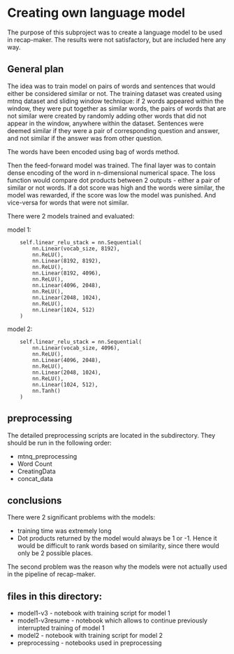 # Creating own language model

The purpose of this subproject was to create a language model to be used in recap-maker. The results were not satisfactory, but are included here any way.

## General plan

The idea was to train model on pairs of words and sentences that would either be considered similar or not. The training dataset was created using mtnq dataset and sliding window technique: 
if 2 words appeared within the window, they were put together as similar words, the pairs of words that are not similar were created by randomly adding other words that did not appear in the window, anywhere within the dataset.
Sentences were deemed similar if they were a pair of corresponding question and answer, and not similar if the answer was from other question.

The words have been encoded using bag of words method.

Then the feed-forward model was trained. The final layer was to contain dense encoding of the word in n-dimensional numerical space. The loss function would compare dot products between 2 outputs - either a pair of similar or not words.
If a dot score was high and the words were similar, the model was rewarded, if the score was low the model was punished. And vice-versa for words that were not similar.

There were 2 models trained and evaluated:

model 1:

        self.linear_relu_stack = nn.Sequential(
            nn.Linear(vocab_size, 8192),
            nn.ReLU(),
            nn.Linear(8192, 8192),
            nn.ReLU(),
            nn.Linear(8192, 4096),
            nn.ReLU(),
            nn.Linear(4096, 2048),
            nn.ReLU(),
            nn.Linear(2048, 1024),
            nn.ReLU(),
            nn.Linear(1024, 512)
        )

model 2:

        self.linear_relu_stack = nn.Sequential(
            nn.Linear(vocab_size, 4096),
            nn.ReLU(),
            nn.Linear(4096, 2048),
            nn.ReLU(),
            nn.Linear(2048, 1024),
            nn.ReLU(),
            nn.Linear(1024, 512),
            nn.Tanh()
        )

## preprocessing

The detailed preprocessing scripts are located in the subdirectory. They should be run in the following order:
  - mtnq_preprocessing
  - Word Count
  - CreatingData
  - concat_data

## conclusions

There were 2 significant problems with the models:
- training time was extremely long
- Dot products returned by the model would always be 1 or -1. Hence it would be difficult to rank words based on similarity, since there would only be 2 possible places.

The second problem was the reason why the models were not actually used in the pipeline of recap-maker.

## files in this directory:
 - model1-v3 - notebook with training script for model 1
 - model1-v3resume - notebook which allows to continue previously interrupted training of model 1
 - model2 - notebook with training script for model 2
 - preprocessing - notebooks used in preprocessing
